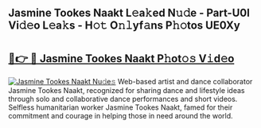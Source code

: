 ## Jasmine Tookes Naakt L𝚎a𝚔ed N𝚞𝚍e - Part-U0l Vi𝚍𝚎o L𝚎a𝚔s - H𝚘𝚝 O𝚗𝚕yf𝚊ns P𝚑𝚘tos UE0Xy

# <h2><a href="http://kfezu0g.oniu.top/?m=Jasmine+Tookes+Naakt">🔗👉 🔴 Jasmine Tookes Naakt P𝚑ot𝚘𝚜 V𝚒d𝚎o</a></h2>

[![Jasmine Tookes Naakt Nu𝚍e𝚜](https://i.imgur.com/0qMVB7G.gif)](http://kfezu0g.oniu.top/?m=Jasmine+Tookes+Naakt)
Web-based artist and dance collaborator Jasmine Tookes Naakt, recognized for sharing dance and lifestyle ideas through solo and collaborative dance performances and short videos. Selfless humanitarian worker Jasmine Tookes Naakt, famed for their commitment and courage in helping those in need around the world.  
